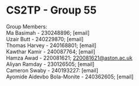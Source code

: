 # CS2TP - Group 55
Group Members: <br>
Ma Basimah - 230248896; [email] <br>
Uzair Butt - 240229870; [email] <br>
Thomas Harvey - 240168801; [email] <br>
Kawthar Kamir - 240087764; [email] <br>
Hamza Awad - 220081621; 220081621@aston.ac.uk <br>
Aliyan Ramday - 230126505; [email] <br>
Cameron Swaby - 240193227: [email] <br>
Ayomide Aidevbo Bola-Monite - 240362605; [email] <br> 
